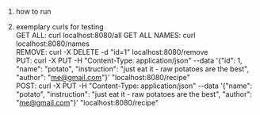 1. how to run


2. exemplary curls for testing \
GET ALL: curl localhost:8080/all
GET ALL NAMES: curl localhost:8080/names \
REMOVE:  curl -X DELETE -d "id=1" localhost:8080/remove \
PUT: curl -X PUT -H "Content-Type: application/json" --data '{"id": 1, "name": "potato", "instruction": "just eat it - raw potatoes are the best", "author": "me@gmail.com"}' "localhost:8080/recipe" \
POST:  curl -X PUT -H "Content-Type: application/json" --data '{"name": "potato", "instruction": "just eat it - raw potatoes are the best", "author": "me@gmail.com"}' "localhost:8080/recipe"
